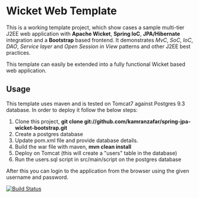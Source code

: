 # Wicket Web Template

This is a working template project, which show cases a sample multi-tier J2EE web application with __Apache Wicket__, __Spring IoC__, __JPA/Hibernate__ integration and a __Bootstrap__ based frontend. It demonstrates _MvC_, _SoC_, _IoC_, _DAO_, _Service layer_ and _Open Session in View_ patterns and other J2EE best practices.

This template can easily be extended into a fully functional Wicket based web application.

## Usage

This template uses maven and is tested on Tomcat7 against Postgres 9.3 database. In order to deploy it follow the below steps:

1. Clone this project, __git clone git://github.com/kamranzafar/spring-jpa-wicket-bootstrap.git__
2. Create a postgres database
3. Update pom.xml file and provide database details.
4. Build the war file with maven, __mvn clean install__
5. Deploy on Tomcat (this will create a "users" table in the database)
6. Run the users.sql script in src/main/script on the postgres database

After this you can login to the application from the browser using the given username and password.

[![Build Status](https://travis-ci.org/kamranzafar/spring-jpa-wicket-bootstrap.png?branch=master)](https://travis-ci.org/kamranzafar/spring-jpa-wicket-bootstrap)
